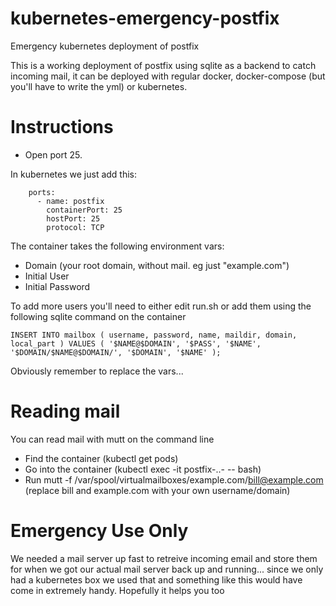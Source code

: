 # kubernetes-emergency-postfix
Emergency kubernetes deployment of postfix

This is a working deployment of postfix using sqlite as a backend to catch incoming mail, it can be deployed with regular docker, docker-compose (but you'll have to write the yml) or kubernetes.

# Instructions
* Open port 25.

In kubernetes we just add this:

        ports: 
          - name: postfix
            containerPort: 25
            hostPort: 25
            protocol: TCP

The container takes the following environment vars:
* Domain (your root domain, without mail. eg just "example.com")
* Initial User
* Initial Password

To add more users you'll need to either edit run.sh or add them using the following sqlite command on the container

    INSERT INTO mailbox ( username, password, name, maildir, domain, local_part ) VALUES ( '$NAME@$DOMAIN', '$PASS', '$NAME', '$DOMAIN/$NAME@$DOMAIN/', '$DOMAIN', '$NAME' );

Obviously remember to replace the vars...

# Reading mail

You can read mail with mutt on the command line

* Find the container (kubectl get pods)
* Go into the container (kubectl exec -it postfix-..- -- bash)
* Run mutt -f /var/spool/virtualmailboxes/example.com/bill@example.com (replace bill and example.com with your own username/domain)

# Emergency Use Only

We needed a mail server up fast to retreive incoming email and store them for when we got our actual mail server back up and running... since we only had a kubernetes box we used that and something like this would have come in extremely handy. Hopefully it helps you too
